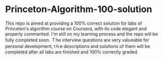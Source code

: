 # Princeton-Algorithm-100-solution
This repo is aimed at providing a 100% correct solution for labs of Princeton's algorithm course on Coursera, with its code elegant and properly commented.
I'm still on my learning process and the repo will be fully completed soon.
Ｔhe interview questions are very valueable for personal development, tｈe descriptions and solutions of them will be completed after all labs are finished and 100% correctly graded.
